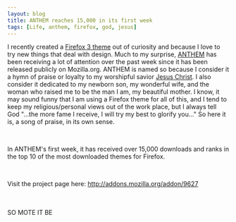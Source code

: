 ```yaml
---
layout: blog
title: ANTHEM reaches 15,000 in its first week
tags: [Life, anthem, firefox, god, jesus]
---
```


<p>I recently created a <a href="https://addons.mozilla.org/en-US/firefox/addon/9627">Firefox 3 theme</a> out of curiosity and because I love to try new things that deal with design. Much to my surprise, <a href="https://addons.mozilla.org/en-US/firefox/addon/9627">ANTHEM</a> has been receiving a lot of attention over the past week since it has been released publicly on Mozilla.org. ANTHEM is named so because I consider it a hymn of praise or loyalty to my worshipful savior <a href="http://www.allaboutgod.com/how-to-be-saved.htm">Jesus Christ</a>. I also consider it dedicated to my newborn son, my wonderful wife, and the woman who raised me to be the man I am, my beautiful mother. I know, it may sound funny that I am using a Firefox theme for all of this, and I tend to keep my religious/personal views out of the work place, but I always tell God "...the more fame I receive, I will try my best to glorify you..." So here it is, a song of praise, in its own sense.</p> 
<br/> 
<p>In ANTHEM's first week, it has received over 15,000 downloads and ranks in the top 10 of the most downloaded themes for Firefox.</p> 
<br/> 
<p>Visit the project page here: <a href="http://addons.mozilla.org/addon/9627">http://addons.mozilla.org/addon/9627</a> </p> 
<br/> 
<br/> 
SO MOTE IT BE
